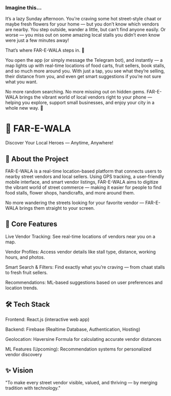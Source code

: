 ### Imagine this...

It’s a lazy Sunday afternoon.
You're craving some hot street-style chaat or maybe fresh flowers for your home — but you don’t know which vendors are nearby.
You step outside, wander a little, but can’t find anyone easily.
Or worse — you miss out on some amazing local stalls you didn’t even know were just a few minutes away!

That’s where FAR-E-WALA steps in. 🚀

You open the app (or simply message the Telegram bot), and instantly — a map lights up with real-time locations of food carts, fruit sellers, book stalls, and so much more around you.
With just a tap, you see what they’re selling, their distance from you, and even get smart suggestions if you’re not sure what you want.

No more random searching.
No more missing out on hidden gems.
FAR-E-WALA brings the vibrant world of local vendors right to your phone — helping you explore, support small businesses, and enjoy your city in a whole new way. 🌟

# 🌟 FAR-E-WALA
Discover Your Local Heroes — Anytime, Anywhere!

## 📖 About the Project
FAR-E-WALA is a real-time location-based platform that connects users to nearby street vendors and local sellers.
Using GPS tracking, a user-friendly mobile interface, and smart vendor listings, FAR-E-WALA aims to digitize the vibrant world of street commerce — making it easier for people to find food stalls, flower shops, handicrafts, and more around them.

No more wandering the streets looking for your favorite vendor — FAR-E-WALA brings them straight to your screen.

## 🚀 Core Features
Live Vendor Tracking:
See real-time locations of vendors near you on a map.

 Vendor Profiles:
Access vendor details like stall type, distance, working hours, and photos.

Smart Search & Filters:
Find exactly what you’re craving — from chaat stalls to fresh fruit sellers.

Recommendations:
ML-based suggestions based on user preferences and location trends.

## 🛠 Tech Stack
Frontend: React.js (interactive web app)

Backend: Firebase (Realtime Database, Authentication, Hosting)

Geolocation: Haversine Formula for calculating accurate vendor distances

ML Features (Upcoming): Recommendation systems for personalized vendor discovery


## ✨ Vision
"To make every street vendor visible, valued, and thriving — by merging tradition with technology."
